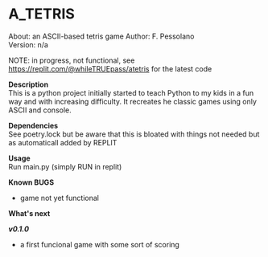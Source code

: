 # A_TETRIS 
About:      an ASCII-based tetris game 
Author:     F. Pessolano  
Version:    n/a

NOTE:       in progress, not functional, see https://replit.com/@whileTRUEpass/atetris for the latest code  


**Description**  
This is a python project initially started to teach Python to my kids in a fun way and with increasing difficulty. It recreates he classic games using only ASCII and console.  

**Dependencies**  
See poetry.lock but be aware that this is bloated with things not needed but as automaticall added by REPLIT 

**Usage**  
Run main.py (simply RUN in replit)

**Known BUGS**  
 - game not yet functional  

**What's next**

***v0.1.0***
 - a first funcional game with some sort of scoring




